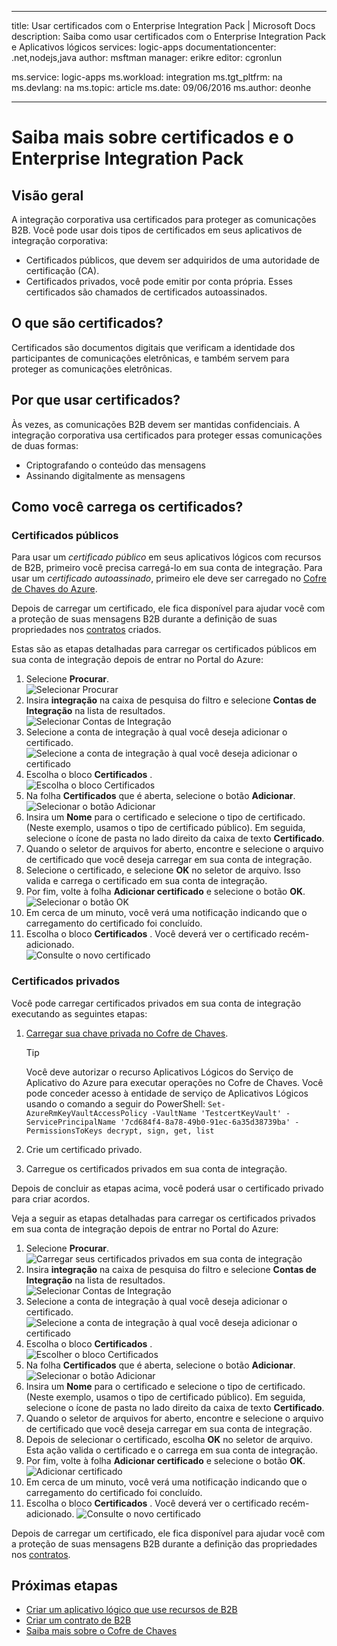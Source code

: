 
---
title: Usar certificados com o Enterprise Integration Pack | Microsoft Docs
description: Saiba como usar certificados com o Enterprise Integration Pack e Aplicativos lógicos
services: logic-apps
documentationcenter: .net,nodejs,java
author: msftman
manager: erikre
editor: cgronlun

ms.service: logic-apps
ms.workload: integration
ms.tgt_pltfrm: na
ms.devlang: na
ms.topic: article
ms.date: 09/06/2016
ms.author: deonhe

---
# <a name="learn-about-certificates-and-enterprise-integration-pack"></a>Saiba mais sobre certificados e o Enterprise Integration Pack
## <a name="overview"></a>Visão geral
A integração corporativa usa certificados para proteger as comunicações B2B. Você pode usar dois tipos de certificados em seus aplicativos de integração corporativa:

* Certificados públicos, que devem ser adquiridos de uma autoridade de certificação (CA).
* Certificados privados, você pode emitir por conta própria. Esses certificados são chamados de certificados autoassinados.

## <a name="what-are-certificates?"></a>O que são certificados?
Certificados são documentos digitais que verificam a identidade dos participantes de comunicações eletrônicas, e também servem para proteger as comunicações eletrônicas.

## <a name="why-use-certificates?"></a>Por que usar certificados?
Às vezes, as comunicações B2B devem ser mantidas confidenciais. A integração corporativa usa certificados para proteger essas comunicações de duas formas:

* Criptografando o conteúdo das mensagens
* Assinando digitalmente as mensagens  

## <a name="how-do-you-upload-certificates?"></a>Como você carrega os certificados?
### <a name="public-certificates"></a>Certificados públicos
Para usar um *certificado público* em seus aplicativos lógicos com recursos de B2B, primeiro você precisa carregá-lo em sua conta de integração. Para usar um *certificado autoassinado*, primeiro ele deve ser carregado no [Cofre de Chaves do Azure](../key-vault/key-vault-get-started.md "Saiba mais sobre o Cofre de Chaves").

Depois de carregar um certificado, ele fica disponível para ajudar você com a proteção de suas mensagens B2B durante a definição de suas propriedades nos [contratos](app-service-logic-enterprise-integration-agreements.md) criados.  

Estas são as etapas detalhadas para carregar os certificados públicos em sua conta de integração depois de entrar no Portal do Azure:

1. Selecione **Procurar**.  
    ![Selecionar Procurar](./media/app-service-logic-enterprise-integration-overview/overview-1.png)  
2. Insira **integração** na caixa de pesquisa do filtro e selecione **Contas de Integração** na lista de resultados.     
    ![Selecionar Contas de Integração](./media/app-service-logic-enterprise-integration-overview/overview-2.png)
3. Selecione a conta de integração à qual você deseja adicionar o certificado.  
    ![Selecione a conta de integração à qual você deseja adicionar o certificado](./media/app-service-logic-enterprise-integration-overview/overview-3.png)  
4. Escolha o bloco **Certificados** .  
   ![Escolha o bloco Certificados](./media/app-service-logic-enterprise-integration-certificates/certificate-1.png)
5. Na folha **Certificados** que é aberta, selecione o botão **Adicionar**.
    ![Selecionar o botão Adicionar](./media/app-service-logic-enterprise-integration-certificates/certificate-2.png)
6. Insira um **Nome** para o certificado e selecione o tipo de certificado. (Neste exemplo, usamos o tipo de certificado público). Em seguida, selecione o ícone de pasta no lado direito da caixa de texto **Certificado**.
7. Quando o seletor de arquivos for aberto, encontre e selecione o arquivo de certificado que você deseja carregar em sua conta de integração.
8. Selecione o certificado, e selecione **OK** no seletor de arquivo. Isso valida e carrega o certificado em sua conta de integração.
9. Por fim, volte à folha **Adicionar certificado** e selecione o botão **OK**.  
    ![Selecionar o botão OK](./media/app-service-logic-enterprise-integration-certificates/certificate-3.png)  
10. Em cerca de um minuto, você verá uma notificação indicando que o carregamento do certificado foi concluído.
11. Escolha o bloco **Certificados** . Você deverá ver o certificado recém-adicionado.  
    ![Consulte o novo certificado](./media/app-service-logic-enterprise-integration-certificates/certificate-4.png)  

### <a name="private-certificates"></a>Certificados privados
Você pode carregar certificados privados em sua conta de integração executando as seguintes etapas:  

1. [Carregar sua chave privada no Cofre de Chaves](../key-vault/key-vault-get-started.md "Saiba mais sobre o Cofre de Chaves").  
   
   > [!TIP]
   > Você deve autorizar o recurso Aplicativos Lógicos do Serviço de Aplicativo do Azure para executar operações no Cofre de Chaves. Você pode conceder acesso à entidade de serviço de Aplicativos Lógicos usando o comando a seguir do PowerShell: `Set-AzureRmKeyVaultAccessPolicy -VaultName 'TestcertKeyVault' -ServicePrincipalName '7cd684f4-8a78-49b0-91ec-6a35d38739ba' -PermissionsToKeys decrypt, sign, get, list`  
   > 
   > 
2. Crie um certificado privado.  
3. Carregue os certificados privados em sua conta de integração.

Depois de concluir as etapas acima, você poderá usar o certificado privado para criar acordos.

Veja a seguir as etapas detalhadas para carregar os certificados privados em sua conta de integração depois de entrar no Portal do Azure:  

1. Selecione **Procurar**.  
    ![Carregar seus certificados privados em sua conta de integração](./media/app-service-logic-enterprise-integration-overview/overview-1.png)    
2. Insira **integração** na caixa de pesquisa do filtro e selecione **Contas de Integração** na lista de resultados.     
    ![Selecionar Contas de Integração](./media/app-service-logic-enterprise-integration-overview/overview-2.png)  
3. Selecione a conta de integração à qual você deseja adicionar o certificado.  
    ![Selecione a conta de integração à qual você deseja adicionar o certificado](./media/app-service-logic-enterprise-integration-overview/overview-3.png)  
4. Escolha o bloco **Certificados** .  
    ![Escolher o bloco Certificados](./media/app-service-logic-enterprise-integration-certificates/certificate-1.png)  
5. Na folha **Certificados** que é aberta, selecione o botão **Adicionar**.
    ![Selecionar o botão Adicionar](./media/app-service-logic-enterprise-integration-certificates/certificate-2.png)
6. Insira um **Nome** para o certificado e selecione o tipo de certificado. (Neste exemplo, usamos o tipo de certificado público). Em seguida, selecione o ícone de pasta no lado direito da caixa de texto **Certificado**.
7. Quando o seletor de arquivos for aberto, encontre e selecione o arquivo de certificado que você deseja carregar em sua conta de integração.
8. Depois de selecionar o certificado, escolha **OK** no seletor de arquivo. Esta ação valida o certificado e o carrega em sua conta de integração.
9. Por fim, volte à folha **Adicionar certificado** e selecione o botão **OK**.  
    ![Adicionar certificado](./media/app-service-logic-enterprise-integration-certificates/privatecertificate-1.png)  
10. Em cerca de um minuto, você verá uma notificação indicando que o carregamento do certificado foi concluído.
11. Escolha o bloco **Certificados** . Você deverá ver o certificado recém-adicionado.
    ![Consulte o novo certificado](./media/app-service-logic-enterprise-integration-certificates/privatecertificate-2.png)  

Depois de carregar um certificado, ele fica disponível para ajudar você com a proteção de suas mensagens B2B durante a definição das propriedades nos [contratos](app-service-logic-enterprise-integration-agreements.md).  

## <a name="next-steps"></a>Próximas etapas
* [Criar um aplicativo lógico que use recursos de B2B](app-service-logic-enterprise-integration-b2b.md)  
* [Criar um contrato de B2B](app-service-logic-enterprise-integration-agreements.md)  
* [Saiba mais sobre o Cofre de Chaves](../key-vault/key-vault-get-started.md "Saiba mais sobre o Cofre de Chaves")  

<!--HONumber=Oct16_HO2-->


